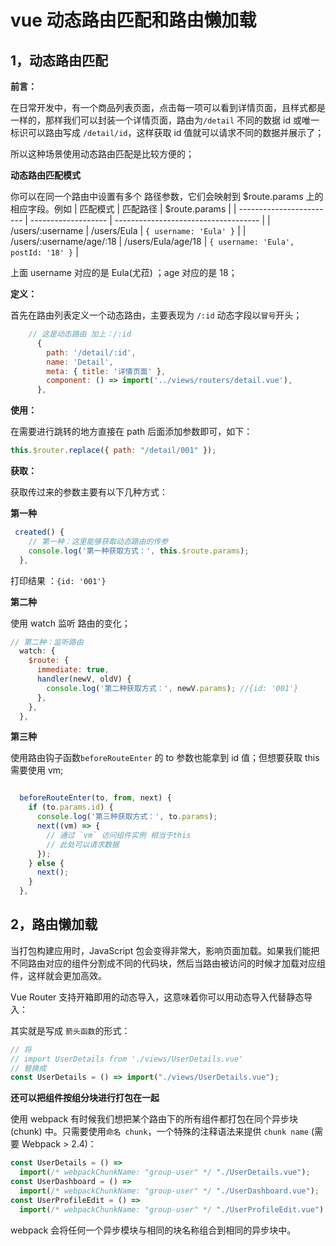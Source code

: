 # vue 动态路由匹配和路由懒加载

## 1，动态路由匹配

**前言：**

在日常开发中，有一个商品列表页面，点击每一项可以看到详情页面，且样式都是一样的，那样我们可以封装一个详情页面，路由为`/detail` 不同的数据 id 或唯一标识可以路由写成 `/detail/id`，这样获取 id 值就可以请求不同的数据并展示了；

所以这种场景使用动态路由匹配是比较方便的；

**动态路由匹配模式**

你可以在同一个路由中设置有多个 路径参数，它们会映射到 $route.params 上的相应字段。例如
| 匹配模式 | 匹配路径 | $route.params |
| ------------------------ | ------------------- | ------------------------------------ |
| /users/:username | /users/Eula | `{ username: 'Eula' }` |
| /users/:username/age/:18 | /users/Eula/age/18 | `{ username: 'Eula', postId: '18' }` |

上面 username 对应的是 Eula(尤菈) ；age 对应的是 18；

**定义：**

首先在路由列表定义一个动态路由，主要表现为 `/:id` 动态字段以`冒号`开头；

```javascript
	// 这是动态路由 加上：/:id
      {
        path: '/detail/:id',
        name: 'Detail',
        meta: { title: '详情页面' },
        component: () => import('../views/routers/detail.vue'),
      },
```

**使用：**

在需要进行跳转的地方直接在 path 后面添加参数即可，如下：

```javascript
this.$router.replace({ path: "/detail/001" });
```

**获取：**

获取传过来的参数主要有以下几种方式：

**第一种**

```javascript
 created() {
    // 第一种：这里能够获取动态路由的传参
    console.log('第一种获取方式：', this.$route.params);
  },
```

打印结果 ：`{id: '001'}`

**第二种**

使用 watch 监听 路由的变化；

```javascript
// 第二种：监听路由
  watch: {
    $route: {
      immediate: true,
      handler(newV, oldV) {
        console.log('第二种获取方式：', newV.params); //{id: '001'}
      },
    },
  },
```

**第三种**

使用路由钩子函数`beforeRouteEnter` 的 to 参数也能拿到 id 值；但想要获取 this 需要使用 vm;

```javascript

  beforeRouteEnter(to, from, next) {
    if (to.params.id) {
      console.log('第三种获取方式：', to.params);
      next((vm) => {
        // 通过 `vm` 访问组件实例 相当于this
        // 此处可以请求数据
      });
    } else {
      next();
    }
  },
```

## 2，路由懒加载

当打包构建应用时，JavaScript 包会变得非常大，影响页面加载。如果我们能把不同路由对应的组件分割成不同的代码块，然后当路由被访问的时候才加载对应组件，这样就会更加高效。

Vue Router 支持开箱即用的动态导入，这意味着你可以用动态导入代替静态导入：

其实就是写成 `箭头函数`的形式：

```javascript
// 将
// import UserDetails from './views/UserDetails.vue'
// 替换成
const UserDetails = () => import("./views/UserDetails.vue");
```

**还可以把组件按组分块进行打包在一起**

使用 webpack 有时候我们想把某个路由下的所有组件都打包在同个异步块 (chunk) 中。只需要使用`命名 chunk`，一个特殊的注释语法来提供 `chunk name` (需要 Webpack > 2.4)：

```javascript
const UserDetails = () =>
  import(/* webpackChunkName: "group-user" */ "./UserDetails.vue");
const UserDashboard = () =>
  import(/* webpackChunkName: "group-user" */ "./UserDashboard.vue");
const UserProfileEdit = () =>
  import(/* webpackChunkName: "group-user" */ "./UserProfileEdit.vue");
```

webpack 会将任何一个异步模块与相同的块名称组合到相同的异步块中。
